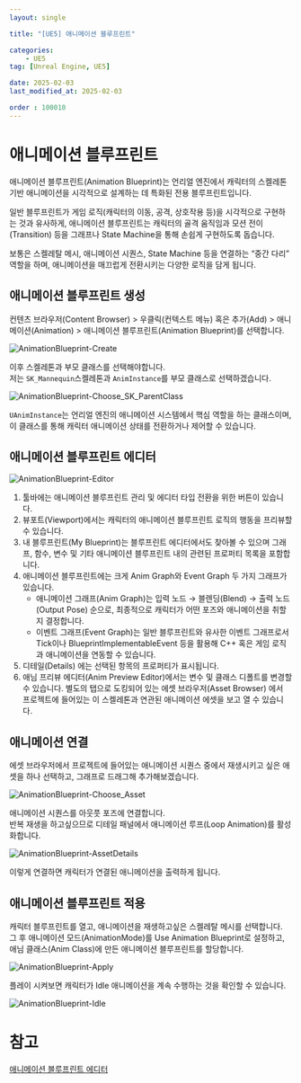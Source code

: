 ```yaml
---
layout: single

title: "[UE5] 애니메이션 블루프린트"

categories:
    - UE5
tag: [Unreal Engine, UE5]

date: 2025-02-03
last_modified_at: 2025-02-03

order : 100010
---
```


# 애니메이션 블루프린트

애니메이션 블루프린트(Animation Blueprint)는 언리얼 엔진에서 캐릭터의 스켈레톤 기반 애니메이션을 시각적으로 설계하는 데 특화된 전용 블루프린트입니다.

일반 블루프린트가 게임 로직(캐릭터의 이동, 공격, 상호작용 등)을 시각적으로 구현하는 것과 유사하게, 애니메이션 블루프린트는 캐릭터의 골격 움직임과 모션 전이(Transition) 등을 그래프나 State Machine을 통해 손쉽게 구현하도록 돕습니다.

보통은 스켈레탈 메시, 애니메이션 시퀀스, State Machine 등을 연결하는 “중간 다리” 역할을 하며, 애니메이션을 매끄럽게 전환시키는 다양한 로직을 담게 됩니다.

## 애니메이션 블루프린트 생성

컨텐츠 브라우저(Content Browser) > 우클릭(컨텍스트 메뉴) 혹은 추가(Add) > 애니메이션(Animation) > 애니메이션 블루프린트(Animation Blueprint)를 선택합니다.

![AnimationBlueprint-Create]({{site.url}}/images/Unreal/ue5/2025-02-03-AnimationBlueprint/AnimationBlueprint-Create.PNG)

이후 스켈레톤과 부모 클래스를 선택해야합니다.  
저는 `SK_Mannequin`스켈레톤과 `AnimInstance`를 부모 클래스로 선택하겠습니다.

![AnimationBlueprint-Choose_SK_ParentClass]({{site.url}}/images/Unreal/ue5/2025-02-03-AnimationBlueprint/AnimationBlueprint-Choose_SK_ParentClass.PNG)

`UAnimInstance`는 언리얼 엔진의 애니메이션 시스템에서 핵심 역할을 하는 클래스이며, 이 클래스를 통해 캐릭터 애니메이션 상태를 전환하거나 제어할 수 있습니다.

## 애니메이션 블루프린트 에디터

![AnimationBlueprint-Editor]({{site.url}}/images/Unreal/ue5/2025-02-03-AnimationBlueprint/AnimationBlueprint-Editor.PNG)

1. 툴바에는 애니메이션 블루프린트 관리 및 에디터 타입 전환을 위한 버튼이 있습니다.
2. 뷰포트(Viewport)에서는 캐릭터의 애니메이션 블루프린트 로직의 행동을 프리뷰할 수 있습니다.
3. 내 블루프린트(My Blueprint)는 블루프린트 에디터에서도 찾아볼 수 있으며 그래프, 함수, 변수 및 기타 애니메이션 블루프린트 내의 관련된 프로퍼티 목록을 포함합니다.
4. 애니메이션 블루프린트에는 크게 Anim Graph와 Event Graph 두 가지 그래프가 있습니다.
    + 애니메이션 그래프(Anim Graph)는 입력 노드 → 블렌딩(Blend) → 출력 노드(Output Pose) 순으로, 최종적으로 캐릭터가 어떤 포즈와 애니메이션을 취할지 결정합니다.
    + 이벤트 그래프(Event Graph)는 일반 블루프린트와 유사한 이벤트 그래프로서 Tick이나 BlueprintImplementableEvent 등을 활용해 C++ 혹은 게임 로직과 애니메이션을 연동할 수 있습니다.
5. 디테일(Details) 에는 선택된 항목의 프로퍼티가 표시됩니다.
6. 애님 프리뷰 에디터(Anim Preview Editor)에서는 변수 및 클래스 디폴트를 변경할 수 있습니다. 별도의 탭으로 도킹되어 있는 에셋 브라우저(Asset Browser) 에서 프로젝트에 들어있는 이 스켈레톤과 연관된 애니메이션 에셋을 보고 열 수 있습니다. 

## 애니메이션 연결

에셋 브라우저에서 프로젝트에 들어있는 애니메이션 시퀀스 중에서 재생시키고 싶은 애셋을 하나 선택하고, 그래프로 드래그해 추가해보겠습니다.

![AnimationBlueprint-Choose_Asset]({{site.url}}/images/Unreal/ue5/2025-02-03-AnimationBlueprint/AnimationBlueprint-Choose_Asset.PNG)

애니메이션 시퀀스를 아웃풋 포즈에 연결합니다.  
반복 재생을 하고싶으므로 디테일 패널에서 애니메이션 루프(Loop Animation)를 활성화합니다.

![AnimationBlueprint-AssetDetails]({{site.url}}/images/Unreal/ue5/2025-02-03-AnimationBlueprint/AnimationBlueprint-AssetDetails.PNG)

이렇게 연결하면 캐릭터가 연결된 애니메이션을 출력하게 됩니다.

## 애니메이션 블루프린트 적용

캐릭터 블루프린트를 열고, 애니메이션을 재생하고싶은 스켈레탈 메시를 선택합니다.  
그 후 애니메이션 모드(AnimationMode)를 Use Animation Blueprint로 설정하고, 애님 클래스(Anim Class)에 만든 애니메이션 블루프린트를 할당합니다.

![AnimationBlueprint-Apply]({{site.url}}/images/Unreal/ue5/2025-02-03-AnimationBlueprint/AnimationBlueprint-Apply.PNG)

플레이 시켜보면 캐릭터가 Idle 애니메이션을 계속 수행하는 것을 확인할 수 있습니다.

![AnimationBlueprint-Idle]({{site.url}}/images/Unreal/ue5/2025-02-03-AnimationBlueprint/AnimationBlueprint-Idle.gif)

# 참고

[애니메이션 블루프린트 에디터](https://dev.epicgames.com/documentation/ko-kr/unreal-engine/animation-blueprint-editor-in-unreal-engine)